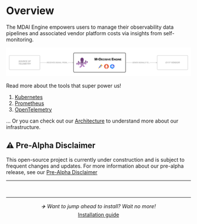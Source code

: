# Overview

The MDAI Engine empowers users to manage their observability data pipelines and associated vendor platform costs via insights from self-monitoring.

[![Overview](./media/overview.png)](./media/overview.png)

Read more about the tools that super power us!
1. [Kubernetes](https://kubernetes.io/)
2. [Prometheus](https://prometheus.io/)
3. [OpenTelemetry](https://opentelemetry.io/)

... Or you can check out our [Architecture](./intro/architecture.md) to understand more about our infrastructure.

## ⚠️ **Pre-Alpha Disclaimer**
This open-source project is currently under construction and is subject to frequent changes and updates. For more information about our pre-alpha release, see our [Pre-Alpha Disclaimer](./DISCLAIMER.md)

----

<br />

----

<p style="text-align: center;">
  <em>✈️ Want to jump ahead to install? Wait no more!</em><br />
  <a href="./install/installation.md">Installation guide</a>
</p>
